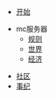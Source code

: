 <!-- _navbar.md -->

* [开始](/)
- mc服务器
	* [规则](/mc/rule)
	* [世界](/mc/world)
	* [经济](/mc/eco)
* [社区](/community.md)
* [事纪](/history.md)